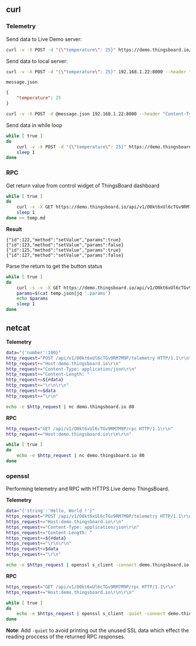 ## curl

### Telemetry

Send data to Live Demo server:

```sh
curl -v -X POST -d "{\"temperature\": 25}" https://demo.thingsboard.io/api/v1/O0kt6xUl6cTGv9RM7M9P/telemetry --header "Content-Type:application/json"
```

Send data to local server:

```sh
curl -v -X POST -d "{\"temperature\": 25}" 192.168.1.22:8000 --header "Content-Type:application/json"
```

``message.json``

```json
{
    "temperature": 25
}
```

```sh
curl -v -X POST -d @message.json 192.168.1.22:8000 --header "Content-Type:application/json"
```

Send data in while loop

```sh
while [ true ]
do
	curl -v -X POST -d "{\"temperature\": 25}" https://demo.thingsboard.io/api/v1/O0kt6xUl6cTGv9RM7M9P/telemetry --header "Content-Type:application/json"	
	sleep 1
done	
```

### RPC

Get return value from control widget of ThingsBoard dashboard

```sh
while [ true ]
do
	curl -v -X GET https://demo.thingsboard.io/api/v1/O0kt6xUl6cTGv9RM7M9P/rpc
	sleep 1
done >> temp.md
```
**Result**

```
{"id":122,"method":"setValue","params":true}{"id":123,"method":"setValue","params":false}{"id":125,"method":"setValue","params":true}{"id":127,"method":"setValue","params":false}
```

Parse the return to get the button status

```sh
while [ true ]
do
	curl -s -v -X GET https://demo.thingsboard.io/api/v1/O0kt6xUl6cTGv9RM7M9P/rpc > temp.json
	params=$(cat temp.json|jq '.params')
	echo $params
	sleep 1
done
```

## netcat

**Telemetry**

```sh
data="{'number':100}"
http_request="POST /api/v1/O0kt6xUl6cTGv9RM7M9P/telemetry HTTP/1.1\r\n"
http_request+="Host:demo.thingsboard.io\r\n"
http_request+="Content-Type: application/json\r\n"
http_request+="Content-Length: "
http_request+=${#data}
http_request+="\r\n\r\n"
http_request+=$data
http_request+="\r\n"

echo -e $http_request | nc demo.thingsboard.io 80
```

**RPC**

```sh
http_request="GET /api/v1/O0kt6xUl6cTGv9RM7M9P/rpc HTTP/1.1\r\n"
http_request+="Host:demo.thingsboard.io\r\n\r\n"

while [ true ]
do
    echo -e $http_request | nc demo.thingsboard.io 80
done    
```

### openssl

Performing telemetry and RPC with HTTPS Live demo ThingsBoard.

**Telemetry**

```sh
data="{'string':'Hello, World !'}"
https_request="POST /api/v1/O0kt6xUl6cTGv9RM7M9P/telemetry HTTP/1.1\r\n"
https_request+="Host:demo.thingsboard.io\r\n"
https_request+="Content-Type: application/json\r\n"
https_request+="Content-Length: "
https_request+=${#data}
https_request+="\r\n\r\n"
https_request+=$data
https_request+="\r\n"

echo -e $https_request | openssl s_client -connect demo.thingsboard.io:443
```

**RPC**

```sh
https_request="GET /api/v1/O0kt6xUl6cTGv9RM7M9P/rpc HTTP/1.1\r\n"
https_request+="Host:demo.thingsboard.io\r\n\r\n"

while [ true ]
do
    echo -e $https_request | openssl s_client -quiet -connect demo.thingsboard.io:443
done   
```

**Note**: Add ``-quiet`` to avoid printing out the unused SSL data which effect the reading proccess of the returned RPC responses.